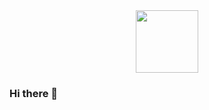<div id="header" align="center">
  <img src=<href="https://giphy.com/gifs/girlswhocode-computer-2Wg8MvTPT87YoFZKOJ" width="100"/>
</div>

### Hi there 👋

<!--
**chrisane/chrisane** is a ✨ _special_ ✨ repository because its `README.md` (this file) appears on your GitHub profile.

Here are some ideas to get you started:

- 🔭 I’m currently working on ...
- 🌱 I’m currently learning ...
- 👯 I’m looking to collaborate on ...
- 🤔 I’m looking for help with ...
- 💬 Ask me about ...
- 📫 How to reach me: https://www.linkedin.com/in/chantelle-c-van-wyk-7989bb33/
- 😄 Pronouns: She/Her
- ⚡ Fun fact: ...
-->

